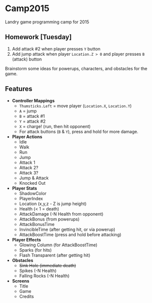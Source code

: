 # Camp2015

Landry game programming camp for 2015

## Homework [Tuesday]

1. Add attack #2 when player presses `Y` button
2. Add jump attack when player `Location.Z > 0` and player presses `B` (attack) button

Brainstorm some ideas for powerups, characters, and obstacles for the game.

## Features

* **Controller Mappings**
  * `Thumsticks.Left` = move player (`Location.X`, `Location.Y`)
  * `A` = jump
  * `B` = attack #1
  * `Y` = attack #2
  * `X` = charge! (run, then hit opponent)
  * For attack buttons (`B` & `Y`), press and hold for more damage.
* **Player Actions**
  * Idle
  * Walk
  * Run
  * Jump
  * Attack 1
  * Attack 2?
  * Attack 3?
  * Jump & Attack
  * Knocked Out
* **Player Stats**
  * ShadowColor
  * PlayerIndex
  * Location (x,y,z - Z is jump height)
  * Health (< 1 = death)
  * AttackDamage (-N Health from opponent)
  * AttackBonus (from powerups)
  * AttackBonusTime
  * InvincibleTime (after getting hit, or via powerup)
  * AttackBoostTime (press and hold before attacking)
* **Player Effects**
  * Glowing Column (for AttackBoostTime)
  * Sparks (for hits)
  * Flash Transparent (after getting hit)
* **Obstacles**
  * ~~Sink Hole (immediate death)~~
  * Spikes (-N Health)
  * Falling Rocks (-N Health)
* **Screens**
  * Title
  * Game
  * Credits
